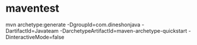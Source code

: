 # maventest
mvn archetype:generate -DgroupId=com.dineshonjava -DartifactId=Javateam
-DarchetypeArtifactId=maven-archetype-quickstart -DinteractiveMode=false
